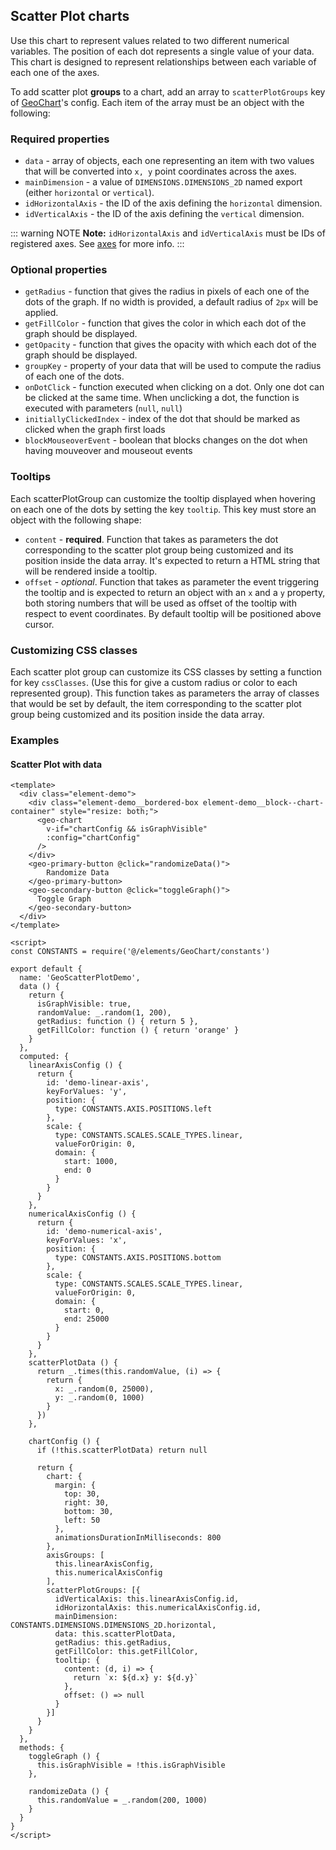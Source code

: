 ## Scatter Plot charts

Use this chart to represent values related to two different numerical variables. The position of each dot represents a single value of your data. This chart is designed to represent relationships between each variable of each one of the axes.

To add scatter plot **groups** to a chart, add an array to `scatterPlotGroups` key of [GeoChart](#geochart)'s config. Each item of the array must be an object with the following:

### Required properties

- `data` - array of objects, each one representing an item with two values that will be converted into `x, y` point coordinates across the axes.
- `mainDimension` - a value of `DIMENSIONS.DIMENSIONS_2D` named export (either `horizontal` or `vertical`).
- `idHorizontalAxis` - the ID of the axis defining the `horizontal` dimension.
- `idVerticalAxis` - the ID of the axis defining the `vertical` dimension.

::: warning NOTE
**Note:** `idHorizontalAxis` and `idVerticalAxis` must be IDs of registered axes.
See [axes](#chart-axes) for more info.
:::

### Optional properties

- `getRadius` - function that gives the radius in pixels of each one of the dots of the graph. If no width is provided, a default radius of `2px` will be applied.
- `getFillColor` - function that gives the color in which each dot of the graph should be displayed.
- `getOpacity` - function that gives the opacity with which each dot of the graph should be displayed.
- `groupKey` - property of your data that will be used to compute the radius of each one of the dots.
- `onDotClick` - function executed when clicking on a dot. Only one dot can be clicked at the same time. When unclicking a dot, the function is executed with parameters (`null`, `null`)
- `initiallyClickedIndex` - index of the dot that should be marked as clicked when the graph first loads
- `blockMouseoverEvent` - boolean that blocks changes on the dot when having mouveover and mouseout events

### Tooltips

Each scatterPlotGroup can customize the tooltip displayed when hovering on each one of the dots by setting the key `tooltip`. This key must store an object with the following shape:

- `content` - **required**. Function that takes as parameters the dot
corresponding to the scatter plot group being customized and its position inside the data array.
It's expected to return a HTML string that will be rendered inside a tooltip.
- `offset` - *optional*. Function that takes as parameter the event triggering
the tooltip and is expected to return an object with an `x` and a `y` property,
both storing numbers that will be used as offset of the tooltip with respect to
event coordinates. By default tooltip will be positioned above cursor.

### Customizing CSS classes

Each scatter plot group can customize its CSS classes by setting a function for key `cssClasses`. (Use this for give a custom radius or color to each represented group).
This function takes as parameters the array of classes that would be set by
default, the item corresponding to the scatter plot group being customized and its position inside the data array.

### Examples

#### Scatter Plot with data

```vue live
<template>
  <div class="element-demo">
    <div class="element-demo__bordered-box element-demo__block--chart-container" style="resize: both;">
      <geo-chart
        v-if="chartConfig && isGraphVisible"
        :config="chartConfig"
      />
    </div>
    <geo-primary-button @click="randomizeData()">
        Randomize Data
    </geo-primary-button>
    <geo-secondary-button @click="toggleGraph()">
      Toggle Graph
    </geo-secondary-button>
  </div>
</template>

<script>
const CONSTANTS = require('@/elements/GeoChart/constants')

export default {
  name: 'GeoScatterPlotDemo',
  data () {
    return {
      isGraphVisible: true,
      randomValue: _.random(1, 200),
      getRadius: function () { return 5 },
      getFillColor: function () { return 'orange' }
    }
  },
  computed: {
    linearAxisConfig () {
      return {
        id: 'demo-linear-axis',
        keyForValues: 'y',
        position: {
          type: CONSTANTS.AXIS.POSITIONS.left
        },
        scale: {
          type: CONSTANTS.SCALES.SCALE_TYPES.linear,
          valueForOrigin: 0,
          domain: {
            start: 1000,
            end: 0
          }
        }
      }
    },
    numericalAxisConfig () {
      return {
        id: 'demo-numerical-axis',
        keyForValues: 'x',
        position: {
          type: CONSTANTS.AXIS.POSITIONS.bottom
        },
        scale: {
          type: CONSTANTS.SCALES.SCALE_TYPES.linear,
          valueForOrigin: 0,
          domain: {
            start: 0,
            end: 25000
          }
        }
      }
    },
    scatterPlotData () {
      return _.times(this.randomValue, (i) => {
        return {
          x: _.random(0, 25000),
          y: _.random(0, 1000)
        }
      })
    },

    chartConfig () {
      if (!this.scatterPlotData) return null

      return {
        chart: {
          margin: {
            top: 30,
            right: 30,
            bottom: 30,
            left: 50
          },
          animationsDurationInMilliseconds: 800
        },
        axisGroups: [
          this.linearAxisConfig,
          this.numericalAxisConfig
        ],
        scatterPlotGroups: [{
          idVerticalAxis: this.linearAxisConfig.id,
          idHorizontalAxis: this.numericalAxisConfig.id,
          mainDimension: CONSTANTS.DIMENSIONS.DIMENSIONS_2D.horizontal,
          data: this.scatterPlotData,
          getRadius: this.getRadius,
          getFillColor: this.getFillColor,
          tooltip: {
            content: (d, i) => {
              return `x: ${d.x} y: ${d.y}`
            },
            offset: () => null
          }
        }]
      }
    }
  },
  methods: {
    toggleGraph () {
      this.isGraphVisible = !this.isGraphVisible
    },

    randomizeData () {
      this.randomValue = _.random(200, 1000)
    }
  }
}
</script>
```

